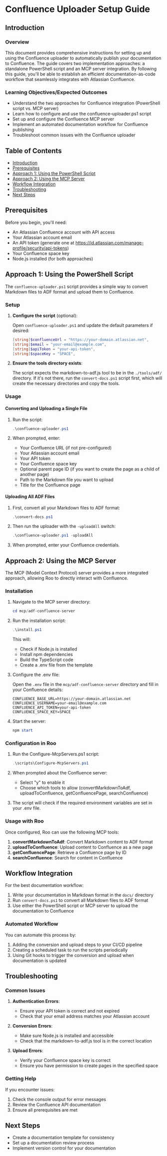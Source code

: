 # Confluence Uploader Setup Guide

## Introduction

### Overview
This document provides comprehensive instructions for setting up and using the Confluence uploader to automatically publish your documentation to Confluence. The guide covers two implementation approaches: a standalone PowerShell script and an MCP server integration. By following this guide, you'll be able to establish an efficient documentation-as-code workflow that seamlessly integrates with Atlassian Confluence.

### Learning Objectives/Expected Outcomes
* Understand the two approaches for Confluence integration (PowerShell script vs. MCP server)
* Learn how to configure and use the confluence-uploader.ps1 script
* Set up and configure the Confluence MCP server
* Implement an automated documentation workflow for Confluence publishing
* Troubleshoot common issues with the Confluence uploader

## Table of Contents
- [Introduction](#introduction)
- [Prerequisites](#prerequisites)
- [Approach 1: Using the PowerShell Script](#approach-1-using-the-powershell-script)
- [Approach 2: Using the MCP Server](#approach-2-using-the-mcp-server)
- [Workflow Integration](#workflow-integration)
- [Troubleshooting](#troubleshooting)
- [Next Steps](#next-steps)

## Prerequisites

Before you begin, you'll need:

* An Atlassian Confluence account with API access
* Your Atlassian account email
* An API token (generate one at https://id.atlassian.com/manage-profile/security/api-tokens)
* Your Confluence space key
* Node.js installed (for both approaches)

## Approach 1: Using the PowerShell Script

The `confluence-uploader.ps1` script provides a simple way to convert Markdown files to ADF format and upload them to Confluence.

### Setup

1. **Configure the script** (optional):
   
   Open `confluence-uploader.ps1` and update the default parameters if desired:

   ```powershell
   [string]$confluenceUrl = "https://your-domain.atlassian.net",
   [string]$email = "your-email@example.com",
   [string]$apiToken = "your-api-token",
   [string]$spaceKey = "SPACE",
   ```

2. **Ensure the tools directory exists**:

   The script expects the markdown-to-adf.js tool to be in the `./tools/adf/` directory. If it's not there, run the `convert-docs.ps1` script first, which will create the necessary directories and copy the tools.

### Usage

#### Converting and Uploading a Single File

1. Run the script:

   ```powershell
   .\confluence-uploader.ps1
   ```

2. When prompted, enter:
   - Your Confluence URL (if not pre-configured)
   - Your Atlassian account email
   - Your API token
   - Your Confluence space key
   - Optional parent page ID (if you want to create the page as a child of another page)
   - Path to the Markdown file you want to upload
   - Title for the Confluence page

#### Uploading All ADF Files

1. First, convert all your Markdown files to ADF format:

   ```powershell
   .\convert-docs.ps1
   ```

2. Then run the uploader with the `-uploadAll` switch:

   ```powershell
   .\confluence-uploader.ps1 -uploadAll
   ```

3. When prompted, enter your Confluence credentials.

## Approach 2: Using the MCP Server

The MCP (Model Context Protocol) server provides a more integrated approach, allowing Roo to directly interact with Confluence.

### Installation

1. Navigate to the MCP server directory:

   ```powershell
   cd mcp/adf-confluence-server
   ```

2. Run the installation script:

   ```powershell
   .\install.ps1
   ```

   This will:
   - Check if Node.js is installed
   - Install npm dependencies
   - Build the TypeScript code
   - Create a .env file from the template

3. Configure the .env file:

   Open the `.env` file in the `mcp/adf-confluence-server` directory and fill in your Confluence details:

   ```
   CONFLUENCE_BASE_URL=https://your-domain.atlassian.net
   CONFLUENCE_USERNAME=your-email@example.com
   CONFLUENCE_API_TOKEN=your-api-token
   CONFLUENCE_SPACE_KEY=SPACE
   ```

4. Start the server:

   ```powershell
   npm start
   ```

### Configuration in Roo

1. Run the Configure-McpServers.ps1 script:

   ```powershell
   .\scripts\Configure-McpServers.ps1
   ```

2. When prompted about the Confluence server:
   - Select "y" to enable it
   - Choose which tools to allow (convertMarkdownToAdf, uploadToConfluence, getConfluencePage, searchConfluence)

3. The script will check if the required environment variables are set in your .env file.

### Usage with Roo

Once configured, Roo can use the following MCP tools:

1. **convertMarkdownToAdf**: Convert Markdown content to ADF format
2. **uploadToConfluence**: Upload content to Confluence as a new page
3. **getConfluencePage**: Retrieve a Confluence page by ID
4. **searchConfluence**: Search for content in Confluence

## Workflow Integration

For the best documentation workflow:

1. Write your documentation in Markdown format in the `docs/` directory
2. Run `convert-docs.ps1` to convert all Markdown files to ADF format
3. Use either the PowerShell script or MCP server to upload the documentation to Confluence

### Automated Workflow

You can automate this process by:

1. Adding the conversion and upload steps to your CI/CD pipeline
2. Creating a scheduled task to run the scripts periodically
3. Using Git hooks to trigger the conversion and upload when documentation is updated

## Troubleshooting

### Common Issues

1. **Authentication Errors**:
   - Ensure your API token is correct and not expired
   - Check that your email address matches your Atlassian account

2. **Conversion Errors**:
   - Make sure Node.js is installed and accessible
   - Check that the markdown-to-adf.js tool is in the correct location

3. **Upload Errors**:
   - Verify your Confluence space key is correct
   - Ensure you have permission to create pages in the specified space

### Getting Help

If you encounter issues:

1. Check the console output for error messages
2. Review the Confluence API documentation
3. Ensure all prerequisites are met

## Next Steps

- Create a documentation template for consistency
- Set up a documentation review process
- Implement version control for your documentation